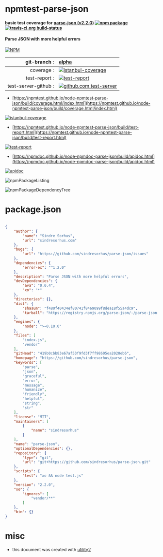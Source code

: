 # npmtest-parse-json

#### basic test coverage for  [parse-json (v2.2.0)](https://github.com/sindresorhus/parse-json)  [![npm package](https://img.shields.io/npm/v/npmtest-parse-json.svg?style=flat-square)](https://www.npmjs.org/package/npmtest-parse-json) [![travis-ci.org build-status](https://api.travis-ci.org/npmtest/node-npmtest-parse-json.svg)](https://travis-ci.org/npmtest/node-npmtest-parse-json)

#### Parse JSON with more helpful errors

[![NPM](https://nodei.co/npm/parse-json.png?downloads=true&downloadRank=true&stars=true)](https://www.npmjs.com/package/parse-json)

| git-branch : | [alpha](https://github.com/npmtest/node-npmtest-parse-json/tree/alpha)|
|--:|:--|
| coverage : | [![istanbul-coverage](https://npmtest.github.io/node-npmtest-parse-json/build/coverage.badge.svg)](https://npmtest.github.io/node-npmtest-parse-json/build/coverage.html/index.html)|
| test-report : | [![test-report](https://npmtest.github.io/node-npmtest-parse-json/build/test-report.badge.svg)](https://npmtest.github.io/node-npmtest-parse-json/build/test-report.html)|
| test-server-github : | [![github.com test-server](https://npmtest.github.io/node-npmtest-parse-json/GitHub-Mark-32px.png)](https://npmtest.github.io/node-npmtest-parse-json/build/app/index.html) | | build-artifacts : | [![build-artifacts](https://npmtest.github.io/node-npmtest-parse-json/glyphicons_144_folder_open.png)](https://github.com/npmtest/node-npmtest-parse-json/tree/gh-pages/build)|

- [https://npmtest.github.io/node-npmtest-parse-json/build/coverage.html/index.html](https://npmtest.github.io/node-npmtest-parse-json/build/coverage.html/index.html)

[![istanbul-coverage](https://npmtest.github.io/node-npmtest-parse-json/build/screenCapture.buildCi.browser.%252Ftmp%252Fbuild%252Fcoverage.lib.html.png)](https://npmtest.github.io/node-npmtest-parse-json/build/coverage.html/index.html)

- [https://npmtest.github.io/node-npmtest-parse-json/build/test-report.html](https://npmtest.github.io/node-npmtest-parse-json/build/test-report.html)

[![test-report](https://npmtest.github.io/node-npmtest-parse-json/build/screenCapture.buildCi.browser.%252Ftmp%252Fbuild%252Ftest-report.html.png)](https://npmtest.github.io/node-npmtest-parse-json/build/test-report.html)

- [https://npmdoc.github.io/node-npmdoc-parse-json/build/apidoc.html](https://npmdoc.github.io/node-npmdoc-parse-json/build/apidoc.html)

[![apidoc](https://npmdoc.github.io/node-npmdoc-parse-json/build/screenCapture.buildCi.browser.%252Ftmp%252Fbuild%252Fapidoc.html.png)](https://npmdoc.github.io/node-npmdoc-parse-json/build/apidoc.html)

![npmPackageListing](https://npmtest.github.io/node-npmtest-parse-json/build/screenCapture.npmPackageListing.svg)

![npmPackageDependencyTree](https://npmtest.github.io/node-npmtest-parse-json/build/screenCapture.npmPackageDependencyTree.svg)



# package.json

```json

{
    "author": {
        "name": "Sindre Sorhus",
        "url": "sindresorhus.com"
    },
    "bugs": {
        "url": "https://github.com/sindresorhus/parse-json/issues"
    },
    "dependencies": {
        "error-ex": "^1.2.0"
    },
    "description": "Parse JSON with more helpful errors",
    "devDependencies": {
        "ava": "0.0.4",
        "xo": "*"
    },
    "directories": {},
    "dist": {
        "shasum": "f480f40434ef80741f8469099f8dea18f55a4dc9",
        "tarball": "https://registry.npmjs.org/parse-json/-/parse-json-2.2.0.tgz"
    },
    "engines": {
        "node": ">=0.10.0"
    },
    "files": [
        "index.js",
        "vendor"
    ],
    "gitHead": "419b0cbb83e67af53f9fd3f7ff98605ea2020eb6",
    "homepage": "https://github.com/sindresorhus/parse-json",
    "keywords": [
        "parse",
        "json",
        "graceful",
        "error",
        "message",
        "humanize",
        "friendly",
        "helpful",
        "string",
        "str"
    ],
    "license": "MIT",
    "maintainers": [
        {
            "name": "sindresorhus"
        }
    ],
    "name": "parse-json",
    "optionalDependencies": {},
    "repository": {
        "type": "git",
        "url": "git+https://github.com/sindresorhus/parse-json.git"
    },
    "scripts": {
        "test": "xo && node test.js"
    },
    "version": "2.2.0",
    "xo": {
        "ignores": [
            "vendor/**"
        ]
    },
    "bin": {}
}
```



# misc
- this document was created with [utility2](https://github.com/kaizhu256/node-utility2)
